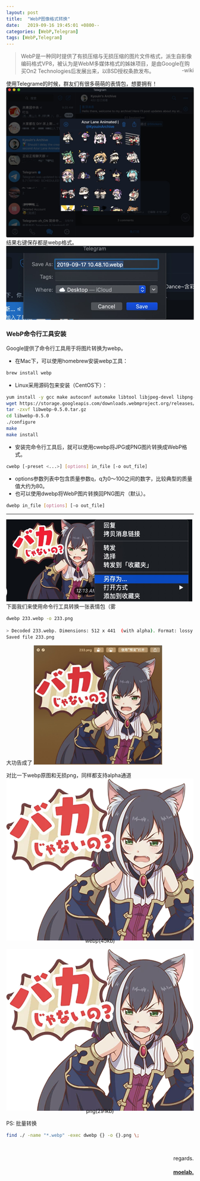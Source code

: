 ```yaml
---
layout: post
title:  "WebP图像格式转换"
date:   2019-09-16 19:45:01 +0800--
categories: [WebP,Telegram]
tags: [WebP,Telegram]  
---
```


>WebP是一种同时提供了有损压缩与无损压缩的图片文件格式，派生自影像编码格式VP8，被认为是WebM多媒体格式的姊妹项目，是由Google在购买On2 Technologies后发展出来，以BSD授权条款发布。<span style="float:right;"> -wiki </span>

使用Telegrame的时候，群友们有很多萌萌的表情包，想要拥有！<br>
![avatar](https://raw.githubusercontent.com/mtora/image_bed/master/2019-09/Jietu20190917-104436.jpg)
<br>
结果右键保存都是webp格式。<br>
![avatar](https://raw.githubusercontent.com/mtora/image_bed/master/2019-09/Jietu20190917-104831.jpg)

### WebP命令行工具安装
Google提供了命令行工具用于将图片转换为webp。
- 在Mac下，可以使用homebrew安装webp工具：

```bash
brew install webp
```

- Linux采用源码包来安装（CentOS下）：

```bash
yum install -y gcc make autoconf automake libtool libjpeg-devel libpng-devel# 安装编译器以及依赖包
wget https://storage.googleapis.com/downloads.webmproject.org/releases/webp/libwebp-0.5.0.tar.gz
tar -zxvf libwebp-0.5.0.tar.gz
cd libwebp-0.5.0
./configure
make
make install
```

- 安装完命令行工具后，就可以使用cwebp将JPG或PNG图片转换成WebP格式。

```bash
cwebp [-preset <...>] [options] in_file [-o out_file]
```

- options参数列表中包含质量参数q，q为0～100之间的数字，比较典型的质量值大约为80。
- 也可以使用dwebp将WebP图片转换回PNG图片（默认）。

```bash
dwebp in_file [options] [-o out_file]
```

************

<img width="500" height="220" src="https://raw.githubusercontent.com/mtora/image_bed/master/2019-09/Jietu20190917-111134.jpg"/>
下面我们来使用命令行工具转换一张表情包（雾

```bash
dwebp 233.webp -o 233.png

> Decoded 233.webp. Dimensions: 512 x 441  (with alpha). Format: lossy. Now saving...
Saved file 233.png
```
大功告成了
<img width="345" height="320" src="https://raw.githubusercontent.com/mtora/image_bed/master/2019-09/Jietu20190917-111629.jpg"/>

对比一下webp原图和无损png，同样都支持alpha通道
<img src="https://raw.githubusercontent.com/Mtora/image_bed/master/2019-09/233.webp"/>
<center style="margin-top:-25px;">webp(45kb)</center>

![avatar](https://raw.githubusercontent.com/Mtora/image_bed/master/2019-09/233.png)
<center style="margin-top:-25px;">png(291kb)</center>

PS: 批量转换

```bash
find ./ -name "*.webp" -exec dwebp {} -o {}.png \;
```


<br>
<p  align="right">regards.</p>
<h4 align="right">
    <a href="https://moelab.net/">
        moelab.
    </a>
</h4>

